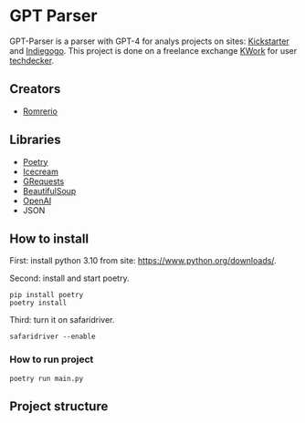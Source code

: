 # GPT Parser

GPT-Parser is a parser with GPT-4 for analys projects on sites: [Kickstarter](https://www.kickstarter.com/)
and [Indiegogo](https://www.indiegogo.com/). This project is done on a freelance exchange [KWork](https://kwork.ru/) for
user [techdecker](https://kwork.ru/user/techdecker).

## Creators

- [Romrerio](https://github.com/RomrerioPrevious)

## Libraries

- [Poetry](https://github.com/python-poetry/poetry)
- [Icecream](https://github.com/gruns/icecream)
- [GRequests](https://github.com/spyoungtech/grequests)
- [BeautifulSoup](https://github.com/expobrain/BeautifulSoup)
- [OpenAI](https://github.com/openai/openai-python)
- JSON

## How to install

First: install python 3.10 from site: https://www.python.org/downloads/.

Second: install and start poetry.

```
pip install poetry
poetry install
```

Third: turn it on safaridriver.

```
safaridriver --enable
```

### How to run project

```
poetry run main.py
```

## Project structure
